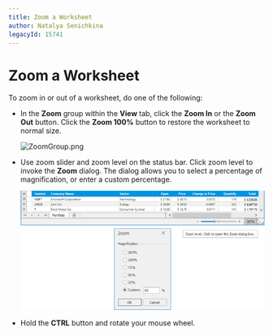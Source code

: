 ```yaml
---
title: Zoom a Worksheet
author: Natalya Senichkina
legacyId: 15741
---
```

# Zoom a Worksheet

To zoom in or out of a worksheet, do one of the following:

* In the **Zoom** group within the **View** tab, click the **Zoom In** or the **Zoom Out** button. Click the **Zoom 100%** button to restore the worksheet to normal size.

    ![ZoomGroup.png](../../../images/img21166.png)
* Use zoom slider and zoom level on the status bar. Click zoom level to invoke the **Zoom** dialog. The dialog allows you to select a percentage of magnification, or enter a custom percentage.

    ![IMAGE](../../../images\spreadsheet-status-bar-zoom.png)
* Hold the **CTRL** button and rotate your mouse wheel.
